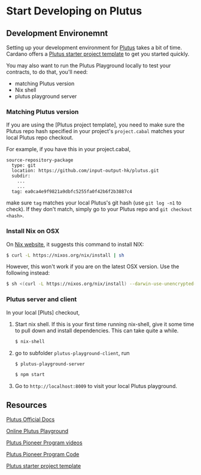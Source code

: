 # Start Developing on Plutus
## Development Environemnt
Setting up your development environment for [Plutus] takes a bit of time. Cardano offers a [Plutus starter project template] to get you started quickly.

You may also want to run the Plutus Playground locally to test your contracts, to do that, you'll need:
- matching Plutus version
- Nix shell
- plutus playground server

### Matching Plutus version
If you are using the [Plutus project template], you need to make sure the Plutus repo hash specified in your project's `project.cabal` matches your local Plutus repo checkout.

For example, if you have this in your project.cabal,
```cabal
source-repository-package
  type: git
  location: https://github.com/input-output-hk/plutus.git
  subdir:
    ...
    ...
  tag: ea0ca4e9f9821a9dbfc5255fa0f42b6f2b3887c4
```
make sure `tag` matches your local Plutus's git hash (use `git log -n1` to check). If they don't match, simply go to your Plutus repo and `git checkout <hash>`.

### Install Nix on OSX
On [Nix website], it suggests this command to install NIX:
```sh
$ curl -L https://nixos.org/nix/install | sh
```
However, this won't work if you are on the latest OSX version. Use the following instead:

```sh
$ sh <(curl -L https://nixos.org/nix/install) --darwin-use-unencrypted-nix-store-volume
```

### Plutus server and client
In your local [Pluts] checkout,
1. Start nix shell. If this is your first time running nix-shell, give it some time to pull down and install dependencies. This can take quite a while.
    ```sh
    $ nix-shell
    ```
2. go to subfolder `plutus-playground-client`, run
    ```sh
    $ plutus-playground-server

    $ npm start
    ```
3. Go to `http://localhost:8009` to visit your local Plutus playground.

## Resources
[Plutus Official Docs]

[Online Plutus Playground]

[Plutus Pioneer Program videos]

[Plutus Pioneer Program Code]

[Plutus starter project template]


[Nix website]: https://nixos.org/download.html#nix-quick-install
[Online Plutus Playground]: https://playground.plutus.iohkdev.io/
[Plutus]: https://github.com/input-output-hk/plutus
[Plutus Official Docs]: https://testnets.cardano.org/en/programming-languages/plutus/overview/
[Plutus starter project template]: https://github.com/input-output-hk/plutus-starter
[Plutus Pioneer Program Code]: https://github.com/input-output-hk/plutus-pioneer-program
[Plutus Pioneer Program videos]: https://youtu.be/wqC8oiurqsI?list=PLnPTB0CuBOBypVDf1oGcsvnJGJg8h-LII
